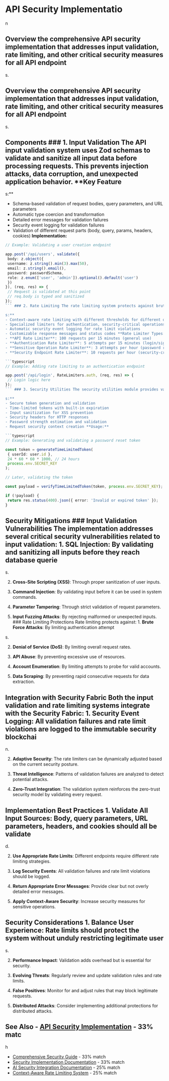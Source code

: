 # API Security Implementatio

n

## Overview the comprehensive API security implementation that addresses input validation, rate limiting, and other critical security measures for all API endpoint

s.

## Overview the comprehensive API security implementation that addresses input validation, rate limiting, and other critical security measures for all API endpoint

s.

## Components ### 1. Input Validation The API input validation system uses Zod schemas to validate and sanitize all input data before processing requests. This prevents injection attacks, data corruption, and unexpected application behavior. **Key Feature

s:**

- Schema-based validation of request bodies, query parameters, and URL parameters
- Automatic type coercion and transformation
- Detailed error messages for validation failures
- Security event logging for validation failures
- Validation of different request parts (body, query, params, headers, cookies) **Implementation:**

```typescript
// Example: Validating a user creation endpoint

app.post('/api/users', validate({
 body: z.object({
 username: z.string().min(3).max(50),
 email: z.string().email(),
 password: passwordSchema,
 role: z.enum(['user', 'admin']).optional().default('user')
 })
}), (req, res) => {
 // Request is validated at this point
 // req.body is typed and sanitized
});
``` ### 2. Rate Limiting The rate limiting system protects against brute force attacks, DoS attempts, and API abuse by limiting the number of requests from a single source within a specific time window. **Key Feature

s:**
- Context-aware rate limiting with different thresholds for different operations
- Specialized limiters for authentication, security-critical operations, and general API use
- Automatic security event logging for rate limit violations
- Customizable response messages and status codes **Rate Limiter Types:**
- **API Rate Limiter**: 100 requests per 15 minutes (general use)
- **Authentication Rate Limiter**: 5 attempts per 15 minutes (login/signup)
- **Sensitive Operation Rate Limiter**: 3 attempts per hour (password reset, etc.)
- **Security Endpoint Rate Limiter**: 10 requests per hour (security-critical operations) **Implementation:**

```typescript
// Example: Adding rate limiting to an authentication endpoint

app.post('/api/login', RateLimiters.auth, (req, res) => {
 // Login logic here
});
``` ### 3. Security Utilities The security utilities module provides various helper functions to enhance security throughout the application. **Key Feature

s:**
- Secure token generation and validation
- Time-limited tokens with built-in expiration
- Input sanitization for XSS prevention
- Security headers for HTTP responses
- Password strength estimation and validation
- Request security context creation **Usage:**

```typescript
// Example: Generating and validating a password reset token

const token = generateTimeLimitedToken(
 { userId: user.id },
 24 * 60 * 60 * 1000, // 24 hours
 process.env.SECRET_KEY
);

// Later, validating the token

const payload = verifyTimeLimitedToken(token, process.env.SECRET_KEY);

if (!payload) {
 return res.status(400).json({ error: 'Invalid or expired token' });
}
```

## Security Mitigations ### Input Validation Vulnerabilities The implementation addresses several critical security vulnerabilities related to input validation: 1. **SQL Injection**: By validating and sanitizing all inputs before they reach database querie

s.

2. **Cross-Site Scripting (XSS)**: Through proper sanitization of user inputs.

3. **Command Injection**: By validating input before it can be used in system commands.

4. **Parameter Tampering**: Through strict validation of request parameters.

5. **Input Fuzzing Attacks**: By rejecting malformed or unexpected inputs. ### Rate Limiting Protections Rate limiting protects against: 1. **Brute Force Attacks**: By limiting authentication attempt

s.

2. **Denial of Service (DoS)**: By limiting overall request rates.

3. **API Abuse**: By preventing excessive use of resources.

4. **Account Enumeration**: By limiting attempts to probe for valid accounts.

5. **Data Scraping**: By preventing rapid consecutive requests for data extraction.

## Integration with Security Fabric Both the input validation and rate limiting systems integrate with the Security Fabric: 1. **Security Event Logging**: All validation failures and rate limit violations are logged to the immutable security blockchai

n.

2. **Adaptive Security**: The rate limiters can be dynamically adjusted based on the current security posture.

3. **Threat Intelligence**: Patterns of validation failures are analyzed to detect potential attacks.

4. **Zero-Trust Integration**: The validation system reinforces the zero-trust security model by validating every request.

## Implementation Best Practices 1. **Validate All Input Sources**: Body, query parameters, URL parameters, headers, and cookies should all be validate

d.

2. **Use Appropriate Rate Limits**: Different endpoints require different rate limiting strategies.

3. **Log Security Events**: All validation failures and rate limit violations should be logged.

4. **Return Appropriate Error Messages**: Provide clear but not overly detailed error messages.

5. **Apply Context-Aware Security**: Increase security measures for sensitive operations.

## Security Considerations 1. **Balance User Experience**: Rate limits should protect the system without unduly restricting legitimate user

s.

2. **Performance Impact**: Validation adds overhead but is essential for security.

3. **Evolving Threats**: Regularly review and update validation rules and rate limits.

4. **False Positives**: Monitor for and adjust rules that may block legitimate requests.

5. **Distributed Attacks**: Consider implementing additional protections for distributed attacks.

## See Also - [API Security Implementation](../API_SECURITY_IMPLEMENTATION.md) - 33% matc

h

- [Comprehensive Security Guide](consolidated-security-guide.md) - 33% match
- [Security Implementation Documentation](../security.md) - 33% match
- [AI Security Integration Documentation](../AI-SECURITY-INTEGRATION.md) - 25% match
- [Context-Aware Rate Limiting System](../RATE-LIMITING-SYSTEM.md) - 25% match